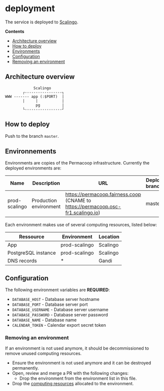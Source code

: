 # deployment

The service is deployed to [Scalingo](https://scalingo.com).

**Contents**

* [Architecture overview](#architecture-overview)
* [How to deploy](#how-to-deploy)
* [Environments](#environnements)
* [Configuration](#configuration)
* [Removing an environment](#removing-an-environment)

## Architecture overview

```
             Scalingo
        ┌-----------------┐
WWW ------- app (:$PORT)  |
        |     |           |
              pg          |
        └-----------------┘
```

## How to deploy

Push to the branch `master`.

## Environnements

Environments are copies of the Permacoop infrastructure. Currently the deployed environments are:

| Name | Description | URL | Deploy branch |
|------|-------------|-----|---------------|
| prod-scalingo | Production environment | https://permacoop.fairness.coop (CNAME to https://permacoop.osc-fr1.scalingo.io) | master |

Each environment makes use of several computing resources, listed below:

| Ressource           | Environment | Location   |
|---------------------|-------------|------------|
| App                 | prod-scalingo | Scalingo |
| PostgreSQL instance | prod-scalingo | Scalingo |
| DNS records         | *         | Gandi |

## Configuration

The following environment variables are **REQUIRED**:

* `DATABASE_HOST` - Database server hostname
* `DATABASE_PORT` - Database server port
* `DATABASE_USERNAME` - Database server username
* `DATABASE_PASSWORD` - Database server password
* `DATABASE_NAME` - Database name
* `CALENDAR_TOKEN` - Calendar export secret token

### Removing an environment

If an environment is not used anymore, it should be decommissioned to remove unused computing resources.

* Ensure the environment is not used anymore and it can be destroyed permanently.
* Open, review and merge a PR with the following changes:
  * Drop the environment from the environment list in this file.
* Drop the [computing resources](#computing-resources) allocated to the environment.
